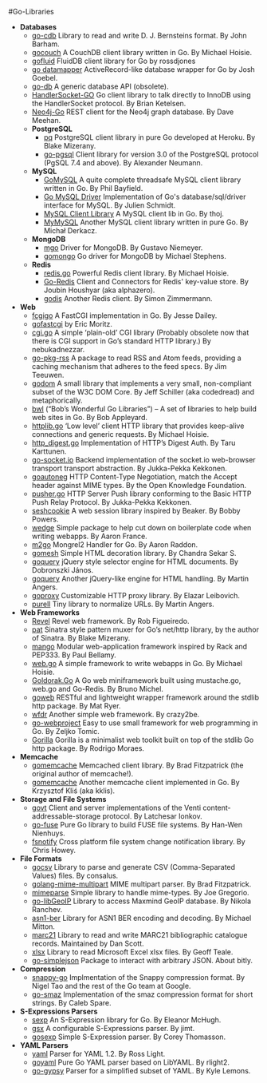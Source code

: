 #Go-Libraries

+ **Databases**
    + [go-cdb](https://github.com/jbarham/go-cdb) Library to read and write D. J. Bernsteins format. By John Barham.
    + [gocouch](http://github.com/hoisie/gocouch) A CouchDB client library written in Go. By Michael Hoisie.
    + [gofluid](http://code.google.com/p/gofluid/) FluidDB client library for Go by rossdjones
    + [go datamapper](http://github.com/yyyc514/go_datamapper) ActiveRecord-like database wrapper for Go by Josh Goebel.
    + [go-db](http://github.com/phf/go-db) A generic database API (obsolete).
    + [HandlerSocket-GO](https://github.com/bketelsen/handlersocket-go) Go client library to talk directly to InnoDB using the HandlerSocket protocol. By Brian Ketelsen.
    + [Neo4j-Go](https://github.com/davemeehan/Neo4j-GO) REST client for the Neo4j graph database. By Dave Meehan.
  + **PostgreSQL**
      + [pq](https://github.com/bmizerany/pq) PostgreSQL client library in pure Go developed at Heroku. By Blake Mizerany.
      + [go-pgsql](http://github.com/lxn/go-pgsql) Client library for version 3.0 of the PostgreSQL protocol (PgSQL 7.4 and above). By Alexander Neumann.
  + **MySQL** 
      + [GoMySQL](http://github.com/Philio/GoMySQL) A quite complete threadsafe MySQL client library written in Go. By Phil Bayfield.
      + [Go MySQL Driver](http://code.google.com/p/go-mysql-driver/) Implementation of Go's database/sql/driver interface for MySQL. By Julien Schmidt.
      + [MySQL Client Library](http://github.com/thoj/Go-MySQL-Client-Library) A MySQL client lib in Go. By thoj.
      + [MyMySQL](https://github.com/ziutek/mymysql) Another MySQL client library written in pure Go. By Michał Derkacz.
  + **MongoDB**
      + [mgo](http://labix.org/mgo) Driver for MongoDB. By Gustavo Niemeyer.
      + [gomongo](http://github.com/mikejs/gomongo) Go driver for MongoDB by Michael Stephens.
  + **Redis**
      + [redis.go](https://github.com/hoisie/redis.go) Powerful Redis client library. By Michael Hoisie.
      + [Go-Redis](http://github.com/alphazero/Go-Redis) Client and Connectors for Redis' key-value store. By Joubin Houshyar (aka alphazero).
      + [godis](https://github.com/simonz05/godis) Another Redis client. By Simon Zimmermann.
+ **Web**
    + [fcgigo](http://github.com/jldailey/fcgigo) A FastCGI implementation in Go. By Jesse Dailey.
    + [gofastcgi](https://launchpad.net/~ericmoritz/+junk/gofastcgi) by Eric Moritz.
    + [cgi.go](hhttps://github.com/nebukadnezzar/cgi.go) A simple ‘plain-old’ CGI library (Probably obsolete now that there is CGI support in Go’s standard HTTP library.) By nebukadnezzar.
    + [go-pkg-rss](http://github.com/jteeuwen/go-pkg-rss) A package to read RSS and Atom feeds, providing a caching mechanism that adheres to the feed specs. By Jim Teeuwen.
    + [godom](http://code.google.com/p/godom/) A small library that implements a very small, non-compliant subset of the W3C DOM Core. By Jeff Schiller (aka codedread) and metaphorically.
    + [bwl](http://github.com/bobappleyard/bwl) (“Bob’s Wonderful Go Libraries”) – A set of libraries to help build web sites in Go. By Bob Appleyard.
    + [httplib.go](http://github.com/hoisie/httplib.go) ‘Low level’ client HTTP library that provides keep-alive connections and generic requests. By Michael Hoisie.
    + [http_digest.go](https://bitbucket.org/taruti/http_digest.go/wiki/Home) Implementation of HTTP’s Digest Auth. By Taru Karttunen.
    + [go-socket.io](https://github.com/madari/go-socket.io) Backend implementation of the socket.io web-browser transport transport abstraction. By Jukka-Pekka Kekkonen.
    + [goautoneg](https://bitbucket.org/ww/goautoneg) HTTP Content-Type Negotiation, match the Accept header against MIME types. By the Open Knowledge Foundation.
    + [pusher.go](http://gopkgdoc.appspot.com/pkg/github.com/madari/pusher.go) HTTP Server Push library conforming to the Basic HTTP Push Relay Protocol. By Jukka-Pekka Kekkonen.
    + [seshcookie](https://github.com/bpowers/seshcookie) A web session library inspired by Beaker. By Bobby Powers.
    + [wedge](https://github.com/AeroNotix/wedge) Simple package to help cut down on boilerplate code when writing webapps. By Aaron France.
    + [m2go](https://github.com/araddon/m2go) Mongrel2 Handler for Go. By Aaron Raddon.
    + [gomesh](https://github.com/tuxychandru/gomesh) Simple HTML decoration library. By Chandra Sekar S.
    + [goquery](https://github.com/opesun/goquery) jQuery style selector engine for HTML documents. By Dobronszki János.
    + [goquery](https://github.com/PuerkitoBio/goquery) Another jQuery-like engine for HTML handling. By Martin Angers.
    + [goproxy](https://github.com/elazarl/goproxy) Customizable HTTP proxy library. By Elazar Leibovich.
    + [purell](https://github.com/PuerkitoBio/purell) Tiny library to normalize URLs. By Martin Angers.
+ **Web Frameworks**
    + [Revel](http://robfig.github.io/revel) Revel web framework. By Rob Figueiredo.
    + [pat](https://github.com/bmizerany/pat) Sinatra style pattern muxer for Go’s net/http library, by the author of Sinatra. By Blake Mizerany.
    + [mango](https://github.com/paulbellamy/mango) Modular web-application framework inspired by Rack and PEP333. By Paul Bellamy.
    + [web.go](http://github.com/hoisie/web.go) A simple framework to write webapps in Go. By Michael Hoisie.
    + [Goldorak.Go](http://github.com/nono/Goldorak.Go) A Go web miniframework built using mustache.go, web.go and Go-Redis. By Bruno Michel.
    + [goweb](http://code.google.com/p/goweb/) RESTful and lightweight wrapper framework around the stdlib http package. By Mat Ryer.
    + [wfdr](https://github.com/crazy2be/wfdr) Another simple web framework. By crazy2be.
    + [go-webproject](https://github.com/scyth/go-webproject) Easy to use small framework for web programming in Go. By Zeljko Tomic.
    + [Gorilla](http://gorilla-web.appspot.com/) Gorilla is a minimalist web toolkit built on top of the stdlib Go http package. By Rodrigo Moraes.
+ **Memcache**
    + [gomemcache](https://github.com/bradfitz/gomemcache/) Memcached client library. By Brad Fitzpatrick (the original author of memcache!).
    + [gomemcache](http://github.com/kklis/gomemcache) Another memcache client implemented in Go. By Krzysztof Kliś (aka kklis).
+ **Storage and File Systems**
    + [govt](http://code.google.com/p/govt/) Client and server implementations of the Venti content-addressable-storage protocol. By Latchesar Ionkov.
    + [go-fuse](https://github.com/hanwen/go-fuse) Pure Go library to build FUSE file systems. By Han-Wen Nienhuys.
    + [fsnotify](https://github.com/howeyc/fsnotify/) Cross platform file system change notification library. By Chris Howey.
+ **File Formats**
    + [gocsv](http://code.google.com/p/gocsv/) Library to parse and generate CSV (Comma-Separated Values) files. By consalus.
    + [golang-mime-multipart](http://github.com/bradfitz/golang-mime-multipart) MIME multipart parser. By Brad Fitzpatrick.
    + [mimeparse](http://code.google.com/p/mimeparse/) Simple library to handle mime-types. By Joe Gregorio.
    + [go-libGeoIP](https://github.com/nranchev/go-libGeoIP) Library to access Maxmind GeoIP database. By Nikola Ranchev.
    + [asn1-ber](https://github.com/mmitton/asn1-ber) Library for ASN1 BER encoding and decoding. By Michael Mitton.
    + [marc21](https://gitorious.org/marc21-go/marc21) Library to read and write MARC21 bibliographic catalogue records. Maintained by Dan Scott.
    + [xlsx](https://github.com/tealeg/xlsx) Library to read Microsoft Excel xlsx files. By Geoff Teale.
    + [go-simplejson](https://github.com/bitly/go-simplejson) Package to interact with arbitrary JSON. About bitly.
+ **Compression**
    + [snappy-go](http://code.google.com/p/snappy-go/) Implmentation of the Snappy compression format. By Nigel Tao and the rest of the Go team at Google.
    + [go-smaz](https://github.com/cespare/go-smaz) Implementation of the smaz compression format for short strings. By Caleb Spare.
+ **S-Expressions Parsers**
    + [sexp](https://github.com/feyeleanor/sexp) An S-Expression library for Go. By Eleanor McHugh.
    + [gsx](https://github.com/jteeuwen/gsx) A configurable S-Expressions parser. By jimt.
    + [gosexp](https://github.com/cthom06/gosexp) Simple S-Expression parser. By Corey Thomasson.
+ **YAML Parsers**
    + [yaml](https://bitbucket.org/zombiezen/yaml) Parser for YAML 1.2. By Ross Light.
    + [goyaml](http://code.google.com/p/goyaml/) Pure Go YAML parser based on LibYAML. By rlight2.
    + [go-gypsy](https://github.com/kylelemons/go-gypsy) Parser for a simplified subset of YAML. By Kyle Lemons.
